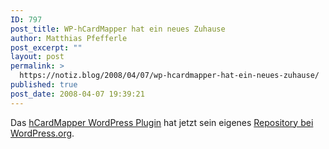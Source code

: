 ```yaml
---
ID: 797
post_title: WP-hCardMapper hat ein neues Zuhause
author: Matthias Pfefferle
post_excerpt: ""
layout: post
permalink: >
  https://notiz.blog/2008/04/07/wp-hcardmapper-hat-ein-neues-zuhause/
published: true
post_date: 2008-04-07 19:39:21
---
```

<!-- wp:paragraph -->
<p>Das <a href="http://wordpress.org/extend/plugins/hcardmapper/">hCardMapper WordPress Plugin</a> hat jetzt sein eigenes <a href="http://dev.wp-plugins.org/browser/hcardmapper/">Repository bei WordPress.org</a>.</p>
<!-- /wp:paragraph -->